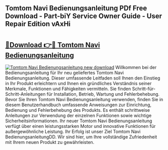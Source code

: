 ## Tomtom Navi Bedienungsanleitung PDf Free Download - Part-biY Service Owner Guide - User Repair Edition vAxHi

# <h2><a href="http://df5r4sh.blite.top/?on=Tomtom+Navi+Bedienungsanleitung">🔗Download 👉🔴 Tomtom Navi Bedienungsanleitung</a></h2>

[![Tomtom Navi Bedienungsanleitung new download](https://i.imgur.com/lujVjoI.png)](http://df5r4sh.blite.top/?on=Tomtom+Navi+Bedienungsanleitung)
Willkommen bei der Bedienungsanleitung für Ihr neu geliefertes Tomtom Navi Bedienungsanleitung. Dieser umfassende Leitfaden soll Ihnen den Einstieg in Ihr Produkt erleichtern und Ihnen ein gründliches Verständnis seiner Merkmale, Funktionen und Fähigkeiten vermitteln. Sie finden Schritt-für-Schritt-Anleitungen für Installation, Betrieb, Wartung und Fehlerbehebung. Bevor Sie Ihren Tomtom Navi Bedienungsanleitung verwenden, finden Sie in diesem Benutzerhandbuch umfassende Anweisungen zur Einrichtung, Bedienung und Fehlerbehebung des Produkts. Es enthält schrittweise Anleitungen zur Verwendung der einzelnen Funktionen sowie wichtige Sicherheitsinformationen. Ihr neuer Tomtom Navi Bedienungsanleitung verfügt über einen leistungsstarken Motor und innovative Funktionen für außergewöhnliche Leistung. Ihr Erfolg ist unser Ziel Tomtom Navi BedienungsanleitungDD. Wir sind hier, um Ihre vollständige Zufriedenheit mit Ihrem neuen Produkt zu gewährleisten.
